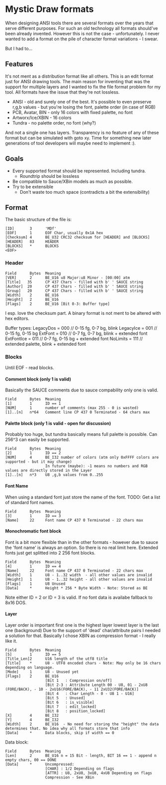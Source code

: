 # Mystic Draw formats

When designing ANSI tools there are several formats over the years that serve different purposes. For such an old technology all formats should've been already invented.
However this is not the case - unfortunately. I never wanted to add a format on the pile of character format variations - I swear.

But I had to… 

## Features

It's not ment as a distribution format like all others. This is an edit format just for ANSI drawing tools.
The main reason for inventing that was the support for multiple layers and I wanted to fix the file format problem for my tool. 
All formats have the issue that they're not lossless.

- ANSI - old and surely one of the best. It's possible to even preserve r,g,b values - but you're losing the font, palette order (in case of RGB)
- PCB, Avatar, BIN - only 16 colors with fixed palette, no font
- Artworx/Ice/XBIN - 16 colors
- Tundra - no palette order, no font (why?)

And not a single one has layers. Transparency is no feature of any of these format but can be simulated with goto xy.
Time for something new later generations of tool developers will maybe need to implement :).

## Goals

- Every supported format should be represented. Including tundra.
  - Roundtrip should be lossless
- Be compatible to Sauce/XBin models as much as possible.
- Try to be extensible
  - Don't waste too much space (contradicts a bit the extensibility)

## Format

The basic structure of the file is:
```
[ID]       3      'MDf'
[EOF]      1      EOF Char, usually 0x1A hex
[Checksum] 4      BE_U32 CRC32 checksum for [HEADER] and [BLOCKS]
[HEADER]   83     HEADER
[BLOCKS]   *      BLOCKS
<EOF>
```

### Header

```
Field      Bytes  Meaning
[VER]      2      BE_U16 u8 Major:u8 Minor - [00:00] atm
[Title]   35      CP 437 Chars - filled with b' ' SAUCE string
[Author]  20      CP 437 Chars - filled with b' ' SAUCE string
[Group]   20      CP 437 Chars - filled with b' ' SAUCE string
[Width]    2      BE_U16
[Height]   2      BE_U16
[Flags]    2      BE_U16 [Bit 0-3: Buffer type]
```

I esp. love the checksum part. A binary format is not ment to be altered with hex editors.

Buffer types:
  LegacyDos  = 000  // 0-15 fg, 0-7 bg, blink
  LegacyIce  = 001  // 0-15 fg, 0-15 bg
  ExtFont    = 010  // 0-7 fg, 0-7 bg, blink + extended font
  ExtFontIce = 011  // 0-7 fg, 0-15 bg + extended font
  NoLimits   = 111  // extended palette, blink + extended font 

### Blocks

Until EOF - read blocks.

#### Comment block (only 1 is valid)

Basically the SAUCE comments due to sauce compability only one is valid.

```
Field      Bytes  Meaning
[1]        1      ID == 1
[NUM]      1      number of comments (max 255 - 0 is wasted)
[1]..[n]   n*64   Comment line CP 437 0 Terminated - 64 chars max
```

#### Palette block (only 1 is valid - open for discussion)

Probably too huge, but tundra basically means full palette is possible. Can 256^3 can easily be supported.
```
Field      Bytes  Meaning
[2]        1      ID == 2
[NUM]      4      BE_I32 number of colors (atm only 0xFFFF colors are supported - but it may change)
                  In future (maybe): -1 means no numbers and RGB values are directly stored in the Layer    
[1]..[n]   n*3    U8 ,g,b values from 0..255
```

#### Font Name

When using a standard font just store the name of the font. TODO: Get a list of standard font names.

```
Field      Bytes  Meaning
[3]        1      ID == 3
[Name]     22     Font name CP 437 0 Terminated - 22 chars max
```

#### Monochromatic font block

Font is a bit more flexible than in the other formats - however due to sauce the 'font name' is always an option.
So there is no real limit here. Extended fonts just get splitted into 2 256 font blocks.

```
Field      Bytes  Meaning
[4]        1      ID == 4
[Name]     22     Font name CP 437 0 Terminated - 22 chars max
[Width]    1      U8 - 1..32 width  - all other values are invalid
[Height]   1      U8 - 1..32 height - all other values are invalid
[Flags]    1      U8 Unused 
[Data]     *      Height * 256 * Byte Width - Note: Stored as BE
```

Note either ID = 2 or ID = 3 is valid. If no font data is availabe fallback to 8x16 DOS.

#### Layer

Layer order is important first one is the highest layer lowest layer is the last one (background)
Due to the support of 'dead' char/attribute pairs I needed a solution for that. Basically I chose XBIN as compression format - I really like it.

```
Field      Bytes  Meaning
[5]        1      ID == 5
[Title_Len]2      U16 length of the utf8 title
[Title]    *      U8 - UTF8 encoded chars - Note: May only be 16 chars depending on language.
[Mode]     1      U8 - Unused yet
[Flags]    2      BE_U16
                  [Bit 1   : Compression on/off]
                  [Bit 2-3 : Attribute Length 00 - U8, 01 - 2xU8 (FORE/BACK), - 10 - 2xU16(FORE/BACK), - 11 2xU32(FORE/BACK)]
                  [Bit 4   : Char Length - 0 - U8 1 - U16]
                  [Bit 5   : Unused]
                  [Bit 6   : is_visible]
                  [Bit 7   : edit_locked]
                  [Bit 8   : position_locked]
[X]        4      BE_I32
[Y]        4      BE_I32
[Width]    2      BE_U16  - No need for storing the "height" the data determines that. No idea why all formats store that info
[Data]     *      Data blocks, skip if width == 0
```

Data block:

```
Field      Bytes  Meaning
[Len]      2      BE_U16 n = 15 Bit - length, BIT 16 == 1 - append n empty chars, 00 == DONE
[Data]     *      Uncompressed:
                  [CHAR] : 1/2 Depending on flags
                  [ATTR] : U8, 2xU8, 3xU8, 4xU8 Depending on flags
                  Compression - See XBin
```